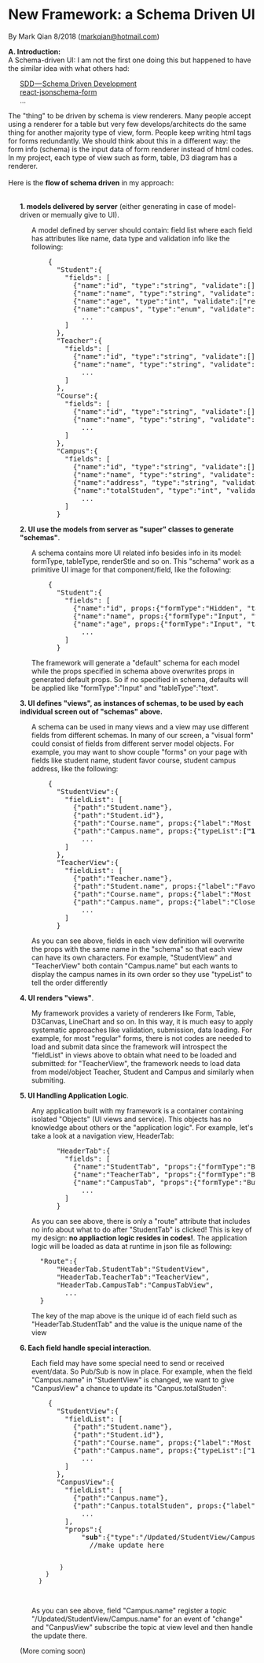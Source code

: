 New Framework: a Schema Driven UI
=================================

By Mark Qian 8/2018 (markqian@hotmail.com)

<b>A. Introduction:</b><br/> 
A Schema-driven UI: I am not the first one doing this but happened to have the similar idea with what others had:<br/>
<ul>
  <a href="https://medium.com/@hintology/sdd-schema-driven-development-f1d232d73ea6" target=_blank>SDD — Schema Driven Development</a><br/>
  <a href="https://github.com/mozilla-services/react-jsonschema-form" target=_blank>react-jsonschema-form</a><br/>
  ...
</ul>
The "thing" to be driven by schema is view renderers. Many people accept using a renderer for a table but very few develops/architects do the same thing for another majority type of view, form.  People keep writing html tags for forms redundantly. We should think about this in a different way: the form info (schema) is the input data of form renderer instead of html codes. In my project, each type of view such as form, table, D3 diagram has a renderer.
<br/></br/>
Here is the <b>flow of schema driven</b> in my approach:<br/><br/>
<ul>
  <div><b>1. models delivered by server</b> (either generating in case of model-driven or memually give to UI).<br/>
      <ul>
        <p> A model defined by server should contain: field list where each field has attributes like name, data type and validation info like the following:<br/>
<pre>
    {
      "Student":{
        "fields": [
          {"name":"id", "type":"string", "validate":[]},
          {"name":"name", "type":"string", "validate":["required"]},
          {"name":"age", "type":"int", "validate":["required", "int"]},
          {"name":"campus", "type":"enum", "validate":["required", "int"], "typeMap":{"0":"Hayward", "1":"San Jose", "2":"SF"},
            ...
        ]  
      },
      "Teacher":{
        "fields": [
          {"name":"id", "type":"string", "validate":[]},
          {"name":"name", "type":"string", "validate":["required"]},
            ...
        ]  
      },
      "Course":{
        "fields": [
          {"name":"id", "type":"string", "validate":[]},
          {"name":"name", "type":"string", "validate":["required"]},
            ...
        ]  
      },
      "Campus":{
        "fields": [
          {"name":"id", "type":"string", "validate":[], "typeMap":{"0":"Hayward", "1":"San Jose", "2":"SF"},
          {"name":"name", "type":"string", "validate":["required"]},
          {"name":"address", "type":"string", "validate":["required"]},  
          {"name":"totalStuden", "type":"int", "validate":[]},  
            ...
        ]  
      }
</pre> 
        </p>
      </ul>
  </div>
  <div><b>2. UI use the models from server as "super" classes to generate "schemas"</b>.
    <ul>
        <p> A schema contains more UI related info besides info in its model: formType, tableType, renderStle and so on. This "schema" work as a primitive UI image for that component/field, like the following:<br/>
<pre>
    {
      "Student":{
        "fields": [
          {"name":"id", props:{"formType":"Hidden", "tableType":"Hidden"}},
          {"name":"name", props:{"formType":"Input", "tableType":"text"}},
          {"name":"age", props:{"formType":"Input", "tableType":"text"}},
            ...
        ]  
      }
</pre>
      The framework will generate a "default" schema for each model while the props specified in schema above overwrites props in generated default props. So if no specified in schema, defaults will be applied like "formType":"Input" and "tableType":"text".
      </p>
      </ul>
  </div>
  <div><b>3. UI defines "views", as instances of schemas, to be used by each individual screen out of "schemas" above.</b>
    <ul>
        <p> A schema can be used in many views and a view may use different fields from different schemas. In many of our screen, a "visual form" could consist of fields from different server model  objects. For example, you may want to show couple "forms" on your page with fields like student name, student favor course, student campus address, like the following:<br/>
<pre>
    {
      "StudentView":{
        "fieldList": [
          {"path":"Student.name"},
          {"path":"Student.id"},
          {"path":"Course.name", props:{"label":"Most frequently taking course"}},
          {"path":"Campus.name", props:{"typeList":<b>["1", "2", "0"]</b>}},
            ...
        ]  
      },
      "TeacherView":{
        "fieldList": [
          {"path":"Teacher.name"},
          {"path":"Student.name", props:{"label":"Favor Student"}},
          {"path":"Course.name", props:{"label":"Most frequently involved course"}},
          {"path":"Campus.name", props:{"label":"Closest campus", "typeList":<b>["0", "2", "1"]</b>}},
            ...
        ]  
      }
</pre>
      As you can see above, fields in each view definition will overwrite the props with the same name in the "schema" so that each view can have its own characters. For example, "StudentView" and "TeacherView" both contain "Campus.name" but each wants to display the campus names in its own order so they use "typeList" to tell the order differently
      </p>
      </ul>
  </div>
<div><b>4. UI renders "views"</b>. 
    <ul>
        <p> My framework provides a variety of renderers like Form, Table, D3Canvas, LineChart and so on. In this way, it is much easy to apply systematic approaches like validation, submission, data loading. For example, for most "regular" forms, there is not codes are needed to load and submit data since the framework will introspect the "fieldList" in views above to obtain what need to be loaded and submitted: for "TeacherView", the framework needs to load data from model/object Teacher, Student and Campus and similarly when submiting.
      </p>
      </ul>
  </div>
<a name="UIHandlingApplicationLogic"></a>
<div><b>5. UI Handling Application Logic</b>. 
    <ul>
        <p> Any application built with my framework is a container containing isolated "Objects" (UI views and service). This objects has no  knowledge about others or the "application logic". For example, let's take a look at a navigation view, HeaderTab:
<pre>
      "HeaderTab":{
        "fields": [
          {"name":"StudentTab", "props":{"formType":"Button", "<b>route</b>":{"viewType":"Screen"}}},
          {"name":"TeacherTab", "props":{"formType":"Button", "route":{"viewType":"Screen"}}},
          {"name":"CampusTab", "props":{"formType":"Button", "route":{"viewType":"Dialog"}}},
            ...
        ]  
      }
</pre> 
      As you can see above, there is only a "route" attribute that includes no info about what to do after "StudentTab" is clicked! This is key of my design: <b>no appliaction logic resides in codes!</b>. The application logic will be loaded as data at runtime in json file as following:
<pre>
  "Route":{
      "HeaderTab.StudentTab":"StudentView",
      "HeaderTab.TeacherTab":"TeacherView",
      "HeaderTab.CampusTab":"CampusTabView",
        ... 
  }
</pre>
      The key of the map above is the unique id of each field such as "HeaderTab.StudentTab" and the value is the unique name of the view
      </p>
      </ul>
  </div>

<div><b>6. Each field handle special interaction</b>. 
    <ul>
        <p> Each field may have some special need to send or received event/data. So Pub/Sub is now in place. For example, when the field "Campus.name" in "StudentView" is changed, we want to give "CanpusView" a chance to update its "Canpus.totalStuden":
<pre>
    {
      "StudentView":{
        "fieldList": [
          {"path":"Student.name"},
          {"path":"Student.id"},
          {"path":"Course.name", props:{"label":"Most frequently taking course"}},
          {"path":"Campus.name", props:{"typeList":["1", "2", "0"], "<b>pub</b>":{"type":"/Updated/StudentView/Campus.name", {"event":"change"}}},
            ...
        ]  
      },
      "CanpusView":{
        "fieldList": [
          {"path":"Canpus.name"},
          {"path":"Canpus.totalStuden", props:{"label":"Total Number of Student"}},
            ...
        ],
        "props":{
            "<b>sub</b>":{"type":"/Updated/StudentView/Campus.name", "handler":function() {
              //make update here
              
            }            
        }
      }
</pre>   
As you can see above, field "Campus.name" register a topic "/Updated/StudentView/Campus.name" for an event of "change" and "CanpusView" subscribe the topic at view level and then handle the update there.
      </p>
      </ul>
  </div>


(More coming soon)
